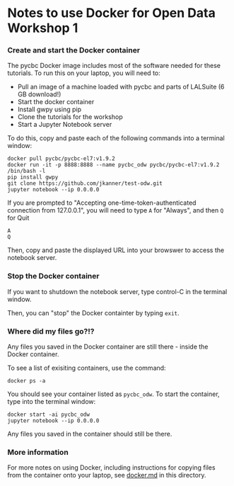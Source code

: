 # Notes to use Docker for Open Data Workshop 1

### Create and start the Docker container

The pycbc Docker image includes most of the software needed for
these tutorials.  To run this on your laptop, you will need to:

 * Pull an image of a machine loaded with pycbc and parts of LALSuite (6 GB download!)
 * Start the docker container
 * Install gwpy using pip
 * Clone the tutorials for the workshop
 * Start a Jupyter Notebook server

To do this, copy and paste each of the following commands into a terminal
window:
```
docker pull pycbc/pycbc-el7:v1.9.2  
docker run -it -p 8888:8888 --name pycbc_odw pycbc/pycbc-el7:v1.9.2 /bin/bash -l
pip install gwpy
git clone https://github.com/jkanner/test-odw.git
jupyter notebook --ip 0.0.0.0
```

If you are prompted to "Accepting one-time-token-authenticated connection from 127.0.0.1",
you will need to type `A` for "Always", and then `Q` for Quit

```
A
Q
```
Then, copy and paste the displayed URL into your browswer to access the notebook server.


### Stop the Docker container

If you want to shutdown the notebook server, type control-C in the terminal window.

Then, you can "stop" the Docker containter by typing `exit`.

### Where did my files go?!?

Any files you saved in the Docker container are still there - inside the
Docker container.

To see a list of exisiting containers, use the command:

```
docker ps -a
```

You should see your container listed as `pycbc_odw`.  To start the container,
type into the terminal window:

```
docker start -ai pycbc_odw
jupyter notebook --ip 0.0.0.0
```

Any files you saved in the container should still be there.


### More information

For more notes on using Docker, including instructions for copying files
from the container onto your laptop, see [docker.md](./docker.md) in this directory.


